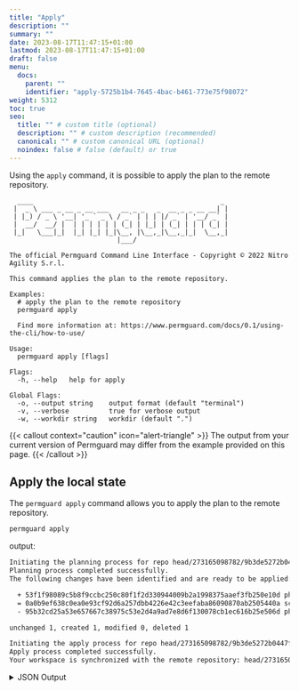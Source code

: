 ```yaml
---
title: "Apply"
description: ""
summary: ""
date: 2023-08-17T11:47:15+01:00
lastmod: 2023-08-17T11:47:15+01:00
draft: false
menu:
  docs:
    parent: ""
    identifier: "apply-5725b1b4-7645-4bac-b461-773e75f98072"
weight: 5312
toc: true
seo:
  title: "" # custom title (optional)
  description: "" # custom description (recommended)
  canonical: "" # custom canonical URL (optional)
  noindex: false # false (default) or true
---
```

Using the `apply` command, it is possible to apply the plan to the remote repository.

```text
  ____                                               _
 |  _ \ ___ _ __ _ __ ___   __ _ _   _  __ _ _ __ __| |
 | |_) / _ \ '__| '_ ` _ \ / _` | | | |/ _` | '__/ _` |
 |  __/  __/ |  | | | | | | (_| | |_| | (_| | | | (_| |
 |_|   \___|_|  |_| |_| |_|\__, |\__,_|\__,_|_|  \__,_|
                           |___/

The official Permguard Command Line Interface - Copyright © 2022 Nitro Agility S.r.l.

This command applies the plan to the remote repository.

Examples:
  # apply the plan to the remote repository
  permguard apply

  Find more information at: https://www.permguard.com/docs/0.1/using-the-cli/how-to-use/

Usage:
  permguard apply [flags]

Flags:
  -h, --help   help for apply

Global Flags:
  -o, --output string    output format (default "terminal")
  -v, --verbose          true for verbose output
  -w, --workdir string   workdir (default ".")
```

{{< callout context="caution" icon="alert-triangle" >}}
The output from your current version of Permguard may differ from the example provided on this page.
{{< /callout >}}

## Apply the local state

The `permguard apply` command allows you to apply the plan to the remote repository.

```bash
permguard apply
```

output:

```bash
Initiating the planning process for repo head/273165098782/9b3de5272b0447f2a8d1024937bdef11.
Planning process completed successfully.
The following changes have been identified and are ready to be applied:

  + 53f1f98089c5b8f9ccbc250c80f1f2d330944009b2a1998375aaef3fb250e10d pharmacy-branch-management1
  = 0a0b9ef638c0ea0e93cf92d6a257dbb4226e42c3eefaba86090870ab2505440a schema
  - 95b32cd25a53e657667c38975c53e2d4a9ad7e8d6f130078cb1ec616b25e506d pharmacy-branch-management

unchanged 1, created 1, modified 0, deleted 1

Initiating the apply process for repo head/273165098782/9b3de5272b0447f2a8d1024937bdef11.
Apply process completed successfully.
Your workspace is synchronized with the remote repository: head/273165098782/9b3de5272b0447f2a8d1024937bdef11.
```

<details>
  <summary>
    JSON Output
  </summary>

```bash
permguard apply --output json
```

output:

```bash
{
  "plan": {
    "create": [
      {
        "oname": "pharmacy-branch-management1",
        "otype": "blob",
        "oid": "53f1f98089c5b8f9ccbc250c80f1f2d330944009b2a1998375aaef3fb250e10d",
        "codeid": "pharmacy-branch-management1",
        "codetype": "acpolicy",
        "state": "create"
      }
    ],
    "delete": [
      {
        "oname": "pharmacy-branch-management2",
        "otype": "blob",
        "oid": "9ee3bbbc7fbb2bac3f532cb2b9897293d29d7cdf0bacfc05a5affa11ceb51427",
        "codeid": "pharmacy-branch-management2",
        "codetype": "acpolicy",
        "state": "delete"
      }
    ],
    "modify": [],
    "unchanged": [
      {
        "oname": "schema",
        "otype": "blob",
        "oid": "0a0b9ef638c0ea0e93cf92d6a257dbb4226e42c3eefaba86090870ab2505440a",
        "codeid": "schema",
        "codetype": "schema",
        "state": "unchanged"
      }
    ]
  }
}
```

</details>
